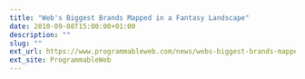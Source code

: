 ```yaml
---
title: "Web's Biggest Brands Mapped in a Fantasy Landscape"
date: 2010-09-08T15:00:00+01:00
description: ""
slug: ""
ext_url: https://www.programmableweb.com/news/webs-biggest-brands-mapped-fantasy-landscape/2010/09/08
ext_site: ProgrammableWeb
---
```

